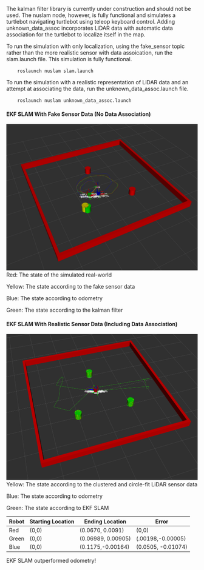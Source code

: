 The kalman filter library is currently under construction and should not be used. The nuslam node, however, is fully functional and simulates a turtlebot navigating turtlebot using teleop keyboard control. Adding unknown_data_assoc incorporates LiDAR data with automatic data association for the turtlebot to localize itself in the map. 

To run the simulation with only localization, using the fake_sensor topic rather than the more realistic sensor with data assoication, run the slam.launch file. This simulation is fully functional.

        roslaunch nuslam slam.launch

To run the simulation with a realistic representation of LiDAR data and an attempt at associating the data, run the unknown_data_assoc.launch file.

        roslaunch nuslam unknown_data_assoc.launch

#### EKF SLAM With Fake Sensor Data (No Data Association)
![SLAM Demo](Kalman_Filter.png)
Red: The state of the simulated real-world 

Yellow: The state according to the fake sensor data

Blue: The state according to odometry 

Green: The state according to the kalman filter

#### EKF SLAM With Realistic Sensor Data (Including Data Association)

![SLAM Demo](data_assoc.png)
Yellow: The state according to the clustered and circle-fit LiDAR sensor data

Blue: The state according to odometry 

Green: The state according to EKF SLAM

|Robot|Starting Location|Ending Location|Error| 
|---------|----------|---------|-----|
|Red| (0,0) | (0.0670, 0.0091) | (0,0)
|Green| (0,0) | (0.06989, 0.00905) | (.00198,-0.00005)
|Blue| (0,0) | (0.1175,-0.00164) | (0.0505, -0.01074)

EKF SLAM outperformed odometry! 